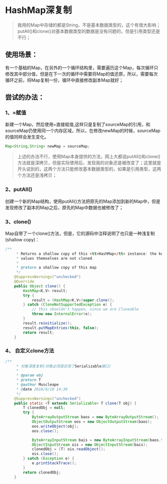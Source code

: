 # HashMap深复制

> 我用的Map中存储的都是String，不是基本数据类型的，这个有很大影响；
> putAll()和clone()对基本数据类型的数据是没有问题的，但是引用类型还是不行；

## 使用场景：

有一个基础的Map，在另外的一个循环结构里，需要遍历这个Map，每次循环只修改其中部分值，但是在下一次的循环中需要将Map的值还原，所以，需要每次循环之前，将Map复制一份，循环中直接修改副本Map就好；

## 尝试的办法：

### 1、=赋值

新建一个Map，然后使用=直接赋值,这样只是复制了sourceMap的引用，和sourceMap仍使用同一个内存区域，所以，在修改newMap的时候，sourceMap的值同样会发生变化。

```java
Map<String,String> newMap = sourceMap;
```

> 上述的办法不行，使用Map本身提供的方法，网上大都说putAll()和clone()方法就是深拷贝，但是实际使用后，发现我的对象还是被改变了；这里就是开头说到的，这两个方法只能修改基本数据类型的，如果是引用类型，这两个方法还是浅拷贝；

### 2、putAll()

创建一个新的Map结构，使用putAll()方法把原先的Map添加到新的Map中，但是发现修改了副本的Map之后，原先的Map中数据也被修改了；

### 3、clone()

Map自带了一个clone()方法，但是，它的源码中注释说明了也只是一种浅复制(shallow copy)：

```java
/**
     * Returns a shallow copy of this <tt>HashMap</tt> instance: the keys and
     * values themselves are not cloned.
     *
     * @return a shallow copy of this map
     */
    @SuppressWarnings("unchecked")
    @Override
    public Object clone() {
        HashMap<K,V> result;
        try {
            result = (HashMap<K,V>)super.clone();
        } catch (CloneNotSupportedException e) {
            // this shouldn't happen, since we are Cloneable
            throw new InternalError(e);
        }
        result.reinitialize();
        result.putMapEntries(this, false);
        return result;
    }
```

### 4、 自定义clone方法

```java
/**
     * 对象深度复制(对象必须是实现了Serializable接口)
     *
     * @param obj
     * @return T
     * @author Muscleape
     * @date 2018/8/10 14:39
     */
    @SuppressWarnings("unchecked")
    public static <T extends Serializable> T clone(T obj) {
        T clonedObj = null;
        try {
            ByteArrayOutputStream baos = new ByteArrayOutputStream();
            ObjectOutputStream oos = new ObjectOutputStream(baos);
            oos.writeObject(obj);
            oos.close();

            ByteArrayInputStream bais = new ByteArrayInputStream(baos.toByteArray());
            ObjectInputStream ois = new ObjectInputStream(bais);
            clonedObj = (T) ois.readObject();
            ois.close();
        } catch (Exception e) {
            e.printStackTrace();
        }
        return clonedObj;
    }
```